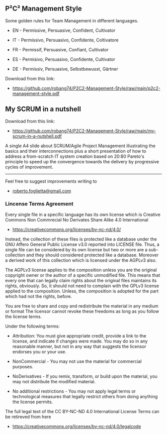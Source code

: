 ## P²C² Management Style

Some golden rules for Team Management in different languages.

 * EN - Permissive, Persuasive, Confident, Cultivator

 * IT - Permissivo, Persuasivo, Confidente, Coltivatore

 * FR - Permissif, Persuasive, Confiant, Cultivator

 * ES - Permisivo, Persuasivo, Confidente, Cultivator

 * DE - Permissiv, Persuasive, Selbstbewusst, Gärtner

Download from this link:
 
 - https://github.com/robang74/P2C2-Management-Style/raw/main/p2c2-management-style.pdf
 
## My SCRUM in a nutshell

Download from this link:

 - https://github.com/robang74/P2C2-Management-Style/raw/main/my-scrum-in-a-nutshell.pdf
 
A single A4 slide about SCRUM/Agile Project Management illustrating the basics and their interconnections plus a short presentation of how to address a from-scratch IT system creation based on 20:80 Pareto's principle to speed up the convergence towards the delivery by progressive cycles of improvement.

----- 
 
Feel free to suggest improvements writing to

 * roberto.foglietta@gmail.com

### Lincense Terms Agreement

Every single file in a specific language has its own license which is Creative Commons Non Commrecial No Derivates Share Alike 4.0 International

- https://creativecommons.org/licenses/by-nc-nd/4.0/

Instead, the collection of these files is protected like a database under the GNU Affero General Public License v3.0 reported into LICENSE file. Thus, a single file can be considered by its own license but two or more are a sub-collection and they should considered protected like a database. Moreover a derived work of this collection which is licensed under the AGPLv3 also.

The AGPLv3 license applies to the composition unless you are the original copyright owner or the author of a specific unmodified file. This means that every one that can legally claim rights about the original files maintains its rights, obviously. So, it should not need to complain with the GPLv3 license applied to the composition. Unless, the composition is adopted for the part which had not the rights, before.

You are free to share and copy and redistribute the material in any medium or format
The licensor cannot revoke these freedoms as long as you follow the license terms.

Under the following terms:

 * Attribution: You must give appropriate credit, provide a link to the license, and indicate if changes were made. You may do so in any reasonable manner, but not in any way that suggests the licensor endorses you or your use.

 * NonCommercial - You may not use the material for commercial purposes.

 * NoDerivatives - If you remix, transform, or build upon the material, you may not distribute the modified material.

 * No additional restrictions - You may not apply legal terms or technological measures that legally restrict others from doing anything the license permits.
 
The full legal text of the CC BY-NC-ND 4.0 International License Terms can be retireved from here

- https://creativecommons.org/licenses/by-nc-nd/4.0/legalcode

